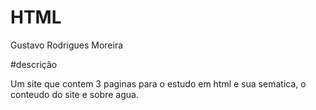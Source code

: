 # HTML
Gustavo Rodrigues Moreira

#descrição 

Um site que contem 3 paginas para o estudo em html e sua sematica, o conteudo do site e sobre agua.
